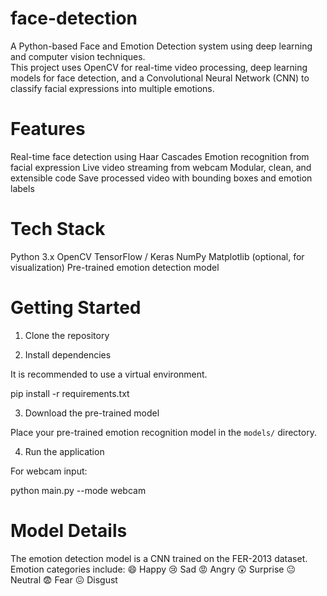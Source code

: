 # face-detection

A Python-based Face and Emotion Detection system using deep learning and computer vision techniques.  
This project uses OpenCV for real-time video processing, deep learning models for face detection, and a Convolutional Neural Network (CNN) to classify facial expressions into multiple emotions.

# Features

 Real-time face detection using Haar Cascades 
 Emotion recognition from facial expression
 Live video streaming from webcam
 Modular, clean, and extensible code
 Save processed video with bounding boxes and emotion labels 

# Tech Stack

 Python 3.x
 OpenCV
 TensorFlow / Keras
 NumPy
 Matplotlib (optional, for visualization)
 Pre-trained emotion detection model

# Getting Started

 1. Clone the repository

 2. Install dependencies

It is recommended to use a virtual environment.

pip install -r requirements.txt

 3. Download the pre-trained model

Place your pre-trained emotion recognition model in the `models/` directory.

4. Run the application

For webcam input:

python main.py --mode webcam

# Model Details

 The emotion detection model is a CNN trained on the FER-2013 dataset.
 Emotion categories include:
   😄 Happy
   😢 Sad
   😡 Angry
   😲 Surprise
   😐 Neutral
   😨 Fear
   😖 Disgust





